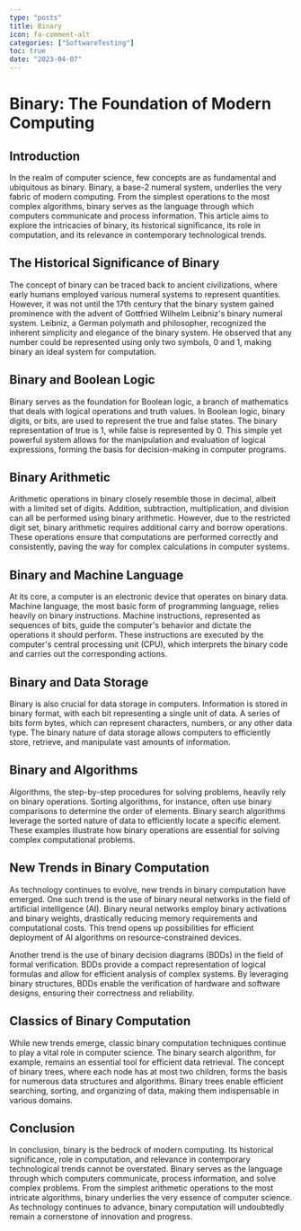 ```yaml
---
type: "posts"
title: Binary
icon: fa-comment-alt
categories: ["SoftwareTesting"]
toc: true
date: "2023-04-07"
---
```




# Binary: The Foundation of Modern Computing

## Introduction

In the realm of computer science, few concepts are as fundamental and ubiquitous as binary. Binary, a base-2 numeral system, underlies the very fabric of modern computing. From the simplest operations to the most complex algorithms, binary serves as the language through which computers communicate and process information. This article aims to explore the intricacies of binary, its historical significance, its role in computation, and its relevance in contemporary technological trends.

## The Historical Significance of Binary

The concept of binary can be traced back to ancient civilizations, where early humans employed various numeral systems to represent quantities. However, it was not until the 17th century that the binary system gained prominence with the advent of Gottfried Wilhelm Leibniz's binary numeral system. Leibniz, a German polymath and philosopher, recognized the inherent simplicity and elegance of the binary system. He observed that any number could be represented using only two symbols, 0 and 1, making binary an ideal system for computation.

## Binary and Boolean Logic

Binary serves as the foundation for Boolean logic, a branch of mathematics that deals with logical operations and truth values. In Boolean logic, binary digits, or bits, are used to represent the true and false states. The binary representation of true is 1, while false is represented by 0. This simple yet powerful system allows for the manipulation and evaluation of logical expressions, forming the basis for decision-making in computer programs.

## Binary Arithmetic

Arithmetic operations in binary closely resemble those in decimal, albeit with a limited set of digits. Addition, subtraction, multiplication, and division can all be performed using binary arithmetic. However, due to the restricted digit set, binary arithmetic requires additional carry and borrow operations. These operations ensure that computations are performed correctly and consistently, paving the way for complex calculations in computer systems.

## Binary and Machine Language

At its core, a computer is an electronic device that operates on binary data. Machine language, the most basic form of programming language, relies heavily on binary instructions. Machine instructions, represented as sequences of bits, guide the computer's behavior and dictate the operations it should perform. These instructions are executed by the computer's central processing unit (CPU), which interprets the binary code and carries out the corresponding actions.

## Binary and Data Storage

Binary is also crucial for data storage in computers. Information is stored in binary format, with each bit representing a single unit of data. A series of bits form bytes, which can represent characters, numbers, or any other data type. The binary nature of data storage allows computers to efficiently store, retrieve, and manipulate vast amounts of information.

## Binary and Algorithms

Algorithms, the step-by-step procedures for solving problems, heavily rely on binary operations. Sorting algorithms, for instance, often use binary comparisons to determine the order of elements. Binary search algorithms leverage the sorted nature of data to efficiently locate a specific element. These examples illustrate how binary operations are essential for solving complex computational problems.

## New Trends in Binary Computation

As technology continues to evolve, new trends in binary computation have emerged. One such trend is the use of binary neural networks in the field of artificial intelligence (AI). Binary neural networks employ binary activations and binary weights, drastically reducing memory requirements and computational costs. This trend opens up possibilities for efficient deployment of AI algorithms on resource-constrained devices.

Another trend is the use of binary decision diagrams (BDDs) in the field of formal verification. BDDs provide a compact representation of logical formulas and allow for efficient analysis of complex systems. By leveraging binary structures, BDDs enable the verification of hardware and software designs, ensuring their correctness and reliability.

## Classics of Binary Computation

While new trends emerge, classic binary computation techniques continue to play a vital role in computer science. The binary search algorithm, for example, remains an essential tool for efficient data retrieval. The concept of binary trees, where each node has at most two children, forms the basis for numerous data structures and algorithms. Binary trees enable efficient searching, sorting, and organizing of data, making them indispensable in various domains.

## Conclusion

In conclusion, binary is the bedrock of modern computing. Its historical significance, role in computation, and relevance in contemporary technological trends cannot be overstated. Binary serves as the language through which computers communicate, process information, and solve complex problems. From the simplest arithmetic operations to the most intricate algorithms, binary underlies the very essence of computer science. As technology continues to advance, binary computation will undoubtedly remain a cornerstone of innovation and progress.